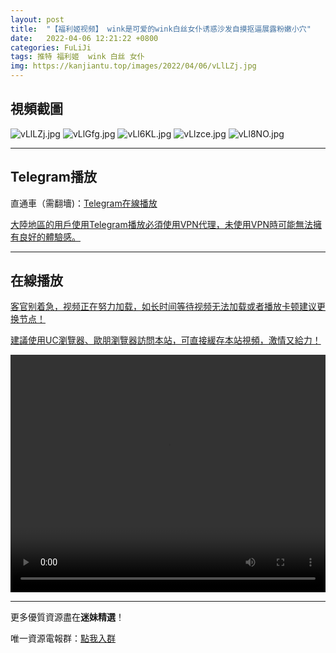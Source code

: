 ```yaml
---
layout: post
title:  "【福利姬视频】 wink是可爱的wink白丝女仆诱惑沙发自摸抠逼展露粉嫩小穴"
date:   2022-04-06 12:21:22 +0800
categories: FuLiJi
tags: 推特 福利姬  wink 白丝 女仆
img: https://kanjiantu.top/images/2022/04/06/vLlLZj.jpg
---
```



## 視頻截圖

![vLlLZj.jpg](https://kanjiantu.top/images/2022/04/06/vLlLZj.jpg)
![vLlGfg.jpg](https://kanjiantu.top/images/2022/04/06/vLlGfg.jpg)
![vLl6KL.jpg](https://kanjiantu.top/images/2022/04/06/vLl6KL.jpg)
![vLlzce.jpg](https://kanjiantu.top/images/2022/04/06/vLlzce.jpg)
![vLl8NO.jpg](https://kanjiantu.top/images/2022/04/06/vLl8NO.jpg)

* * *
## Telegram播放

直通車（需翻墻)：[Telegram在線播放](https://t.me/mimeijingxuan/467)

<u>大陸地區的用戶使用Telegram播放必須使用VPN代理，未使用VPN時可能無法擁有良好的體驗感。</u> 
* * *
## 在線播放
<u>客官别着急，视频正在努力加载，如长时间等待视频无法加载或者播放卡顿建议更换节点！</u>

<u>建議使用UC瀏覽器、歐朋瀏覽器訪問本站，可直接緩存本站視頻，激情又給力！</u>
<center><video src="https://cdn.publer.io/uploads/videos/624c011fdb27970eb8dc5d39/a066e1a916fd7cffcfa2e84b6f3f8c94.mp4" width="100%" height="380px" controls="controls"></video></center>

* * *
更多優質資源盡在**迷妹精選**！

唯一資源電報群：[點我入群](https://t.me/mimeijingxuan)



